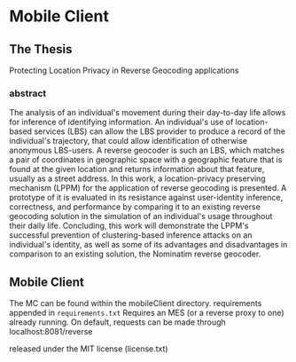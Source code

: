 # Mobile Client

## The Thesis

Protecting Location Privacy in Reverse Geocoding applications

### abstract

The analysis of an individual's movement during their day-to-day life allows for inference of identifying information. An individual's use of location-based services (LBS) can allow the LBS provider to produce a record of the individual's trajectory, that could allow identification of otherwise anonymous LBS-users. A reverse geocoder is such an LBS, which matches a pair of coordinates in geographic space with a geographic feature that is found at the given location and returns information about that feature, usually as a street address. In this work, a location-privacy preserving mechanism (LPPM) for the application of reverse geocoding is presented. A prototype of it is evaluated in its resistance against user-identity inference, correctness, and performance by comparing it to an existing reverse geocoding solution in the simulation of an individual's usage throughout their daily life. Concluding, this work will demonstrate the LPPM's successful prevention of clustering-based inference attacks on an individual's identity, as well as some of its advantages and disadvantages in comparison to an existing solution, the Nominatim reverse geocoder.
## Mobile Client

The MC can be found within the mobileClient directory.
requirements appended in `requirements.txt`
Requires an MES (or a reverse proxy to one) already running.
On default, requests can be made through localhost:8081/reverse

released under the MIT license (license.txt)
